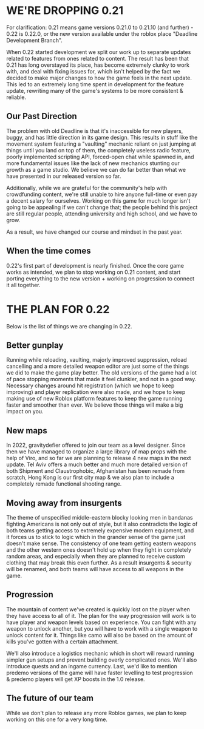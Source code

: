 # WE'RE DROPPING 0.21

For clarification: 0.21 means game versions 0.21.0 to 0.21.10 (and further) - 0.22 is 0.22.0, or the new version available under the roblox place "Deadline Development Branch".

When 0.22 started development we split our work up to separate updates related to features from ones related to content. The result has been that 0.21 has long overstayed its place, has become extremely clunky to work with, and deal with fixing issues for, which isn't helped by the fact we decided to make major changes to how the game feels in the next update. This led to an extremely long time spent in development for the feature update, rewriting many of the game's systems to be more consistent & reliable.

## Our Past Direction

The problem with old Deadline is that it's inaccessible for new players, buggy, and has little direction in its game design. This results in stuff like the movement system featuring a "vaulting" mechanic reliant on just jumping at things until you land on top of them, the completely useless radio feature, poorly implemented scripting API, forced-open chat while spawned in, and more fundamental issues like the lack of new mechanics stunting our growth as a game studio. We believe we can do far better than what we have presented in our released version so far.

Additionally, while we are grateful for the community's help with crowdfunding content, we're still unable to hire anyone full-time or even pay a decent salary for ourselves. Working on this game for much longer isn't going to be appealing if we can't change that; the people behind this project are still regular people, attending university and high school, and we have to grow.

As a result, we have changed our course and mindset in the past year.

## When the time comes

0.22's first part of development is nearly finished. Once the core game works as intended, we plan to stop working on 0.21 content, and start porting everything to the new version + working on progression to connect it all together.

# THE PLAN FOR 0.22

Below is the list of things we are changing in 0.22.

## Better gunplay

Running while reloading, vaulting, majorly improved suppression, reload cancelling and a more detailed weapon editor are just some of the things we did to make the game play better. The old versions of the game had a lot of pace stopping moments that made it feel clunkier, and not in a good way. Necessary changes around hit registration (which we hope to keep improving) and player replication were also made, and we hope to keep making use of new Roblox platform features to keep the game running faster and smoother than ever. We believe those things will make a big impact on you.

## New maps

In 2022, gravitydefier offered to join our team as a level designer. Since then we have managed to organize a large library of map props with the help of Viro, and so far we are planning to release 4 new maps in the next update. Tel Aviv offers a much better and much more detailed version of both Shipment and Claustrophobic, Afghanistan has been remade from scratch, Hong Kong is our first city map & we also plan to include a completely remade functional shooting range.

## Moving away from insurgents

The theme of unspecified middle-eastern blocky looking men in bandanas fighting Americans is not only out of style, but it also contradicts the logic of both teams getting access to extremely expensive modern equipment, and it forces us to stick to logic which in the grander sense of the game just doesn't make sense. The consistency of one team getting eastern weapons and the other western ones doesn't hold up when they fight in completely random areas, and especially when they are planned to receive custom clothing that may break this even further. As a result insurgents & security will be renamed, and both teams will have access to all weapons in the game.

## Progression

The mountain of content we've created is quickly lost on the player when they have access to all of it. The plan for the way progression will work is to have player and weapon levels based on experience. You can fight with any weapon to unlock another, but you will have to work with a single weapon to unlock content for it. Things like camo will also be based on the amount of kills you've gotten with a certain attachment.

We'll also introduce a logistics mechanic which in short will reward running simpler gun setups and prevent building overly complicated ones. We'll also introduce quests and an ingame currency. Last, we'd like to mention predemo versions of the game will have faster levelling to test progression & predemo players will get XP boosts in the 1.0 release.

## The future of our team

While we don't plan to release any more Roblox games, we plan to keep working on this one for a very long time.
